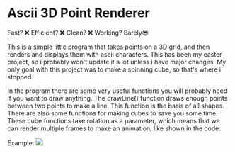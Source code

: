 # Ascii 3D Point Renderer
Fast? ❌ Efficient? ❌ Clean? ❌ Working? Barely😎

This is a simple little program that takes points on a 3D grid, and then renders and displays them with ascii characters. This has been my easter project, so i probably won't update it a lot unless i have major changes. My only goal with this project was to make a spinning cube, so that's where i stopped.

In the program there are some very useful functions you will probably need if you want to draw anything. The drawLine() function draws enough points between two points to make a line. This function is the basis of all shapes. There are also some functions for making cubes to save you some time. These cube functions take rotation as a parameter, which means that we can render multiple frames to make an animation, like shown in the code.

Example:
![](/asciicube.png)
